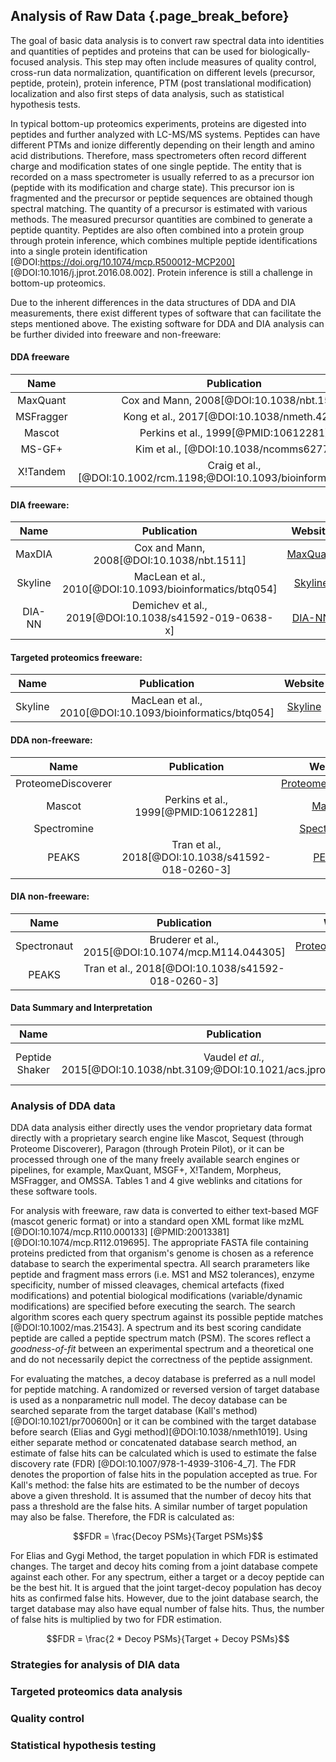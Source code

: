 ## Analysis of Raw Data {.page_break_before}

The goal of basic data analysis is to convert raw spectral data into identities and quantities of peptides and proteins that can be used for biologically-focused analysis. 
This step may often include measures of quality control, cross-run data normalization, quantification on different levels (precursor, peptide, protein), protein inference, PTM (post translational modification) localization and also first steps of data analysis, such as statistical hypothesis tests. 

In typical bottom-up proteomics experiments, proteins are digested into peptides and further analyzed with LC-MS/MS systems. 
Peptides can have different PTMs and ionize differently depending on their length and amino acid distributions. 
Therefore, mass spectrometers often record different charge and modification states of one single peptide. 
The entity that is recorded on a mass spectrometer is usually referred to as a precursor ion (peptide with its modification and charge state). 
This precursor ion is fragmented and the precursor or peptide sequences are obtained though spectral matching. 
The quantity of a precursor is estimated with various methods.
The measured precursor quantities are combined to generate a peptide quantity. 
Peptides are also often combined into a protein group through protein inference, which combines multiple peptide identifications into a single protein identification [@DOI:https://doi.org/10.1074/mcp.R500012-MCP200] [@DOI:10.1016/j.jprot.2016.08.002].
Protein inference is still a challenge in bottom-up proteomics. 

Due to the inherent differences in the data structures of DDA and DIA measurements, there exist different types of software that can facilitate the steps mentioned above. 
The existing software for DDA and DIA analysis can be further divided into freeware and non-freeware:

#### DDA freeware 

|   Name   |         Publication           |             Website               |
|:--------:|:-----------------------------:|:---------------------------------:|
| MaxQuant |Cox and Mann, 2008[@DOI:10.1038/nbt.1511]|[MaxQuant](https://www.maxquant.org/)    |
| MSFragger|   Kong et al., 2017[@DOI:10.1038/nmeth.4256]    |    [MSFragger](https://msfragger.nesvilab.org/) |
| Mascot   |Perkins et al., 1999[@PMID:10612281]             |    [Mascot](https://www.matrixscience.com/)     |
| MS-GF+   |Kim et al., [@DOI:10.1038/ncomms6277]            | [MS-GF+](https://github.com/MSGFPlus/msgfplus)  |
| X!Tandem |Craig et al., [@DOI:10.1002/rcm.1198;@DOI:10.1093/bioinformatics/bth092]  | [GPMDB](https://www.thegpm.org/tandem/) |


#### DIA freeware:

|   Name   |         Publication           |             Website               |
|:--------:|:-----------------------------:|:---------------------------------:|
| MaxDIA |Cox and Mann, 2008[@DOI:10.1038/nbt.1511]|        [MaxQuant](https://www.maxquant.org/)    |
| Skyline|MacLean et al., 2010[@DOI:10.1093/bioinformatics/btq054]|[Skyline](https://skyline.ms/project/home/software/Skyline/begin.view) |
| DIA-NN|Demichev et al., 2019[@DOI:10.1038/s41592-019-0638-x]  |    [DIA-NN](https://github.com/vdemichev/DiaNN)     |


#### Targeted proteomics freeware:

|   Name   |         Publication           |             Website               |
|:--------:|:-----------------------------:|:---------------------------------:|
| Skyline|MacLean et al., 2010[@DOI:10.1093/bioinformatics/btq054]|[Skyline](https://skyline.ms/project/home/software/Skyline/begin.view) |


#### DDA non-freeware:

|   Name   |         Publication           |             Website               |
|:--------:|:-----------------------------:|:---------------------------------:|
| ProteomeDiscoverer ||[ProteomeDiscoverer](https://www.thermofisher.com/ch/en/home/industrial/mass-spectrometry/liquid-chromatography-mass-spectrometry-lc-ms/lc-ms-software/multi-omics-data-analysis/proteome-discoverer-software.html)|
| Mascot             |Perkins et al., 1999[@PMID:10612281]             |    [Mascot](https://www.matrixscience.com/)     |
| Spectromine   |           |    [Spectromine](ttps://biognosys.com/software/spectromine/?gclid=Cj0KCQiAoY-PBhCNARIsABcz770mjUz6iavBr9Ql7RPUdMvaHu9RYgPNrEfZco1wExEeoFwnQXuCHscaAlgBEALw_wcB)     |
| PEAKS   |Tran et al., 2018[@DOI:10.1038/s41592-018-0260-3] | [PEAKS](https://www.bioinfor.com/peaks-studio/)  |


#### DIA non-freeware:

|   Name   |         Publication           |             Website               |
|:--------:|:-----------------------------:|:---------------------------------:|
| Spectronaut |Bruderer et al., 2015[@DOI:10.1074/mcp.M114.044305]|[ProteomeDiscoverer](https://www.thermofisher.com/ch/en/home/industrial/mass-spectrometry/liquid-chromatography-mass-spectrometry-lc-ms/lc-ms-software/multi-omics-data-analysis/proteome-discoverer-software.html)|
| PEAKS   |Tran et al., 2018[@DOI:10.1038/s41592-018-0260-3] | [PEAKS](https://www.bioinfor.com/peaks-studio/)  |


#### Data Summary and Interpretation
|    Name    |            Publication     |                 Website              |
|:----------:|:--------------------------:|:------------------------------------:|
|Peptide Shaker|Vaudel _et al._, 2015[@DOI:10.1038/nbt.3109;@DOI:10.1021/acs.jproteome.1c00678]|[PeptideShaker](http://compomics.github.io/projects/peptide-shaker.html), [Peptide Shaker Online](https://github.com/barsnes-group/peptide-shaker-online)|


### Analysis of DDA data
DDA data analysis either directly uses the vendor proprietary data format directly with a proprietary search engine like Mascot, Sequest (through Proteome Discoverer), Paragon (through Protein Pilot), or it can be processed through one of the many freely available search engines or pipelines, for example, MaxQuant, MSGF+, X!Tandem, Morpheus, MSFragger, and OMSSA. 
Tables 1 and 4 give weblinks and citations for these software tools.
<!-- todo: need to make sure all these are listed in the table and cited -->
<!-- todo: need a paragraph discussing intergration environments like the transproteomics pipeline (TPP) and IDpicker -->
For analysis with freeware, raw data is converted to either text-based MGF (mascot generic format) or into a standard open XML format like mzML [@DOI:10.1074/mcp.R110.000133] [@PMID:20013381][@DOI:10.1074/mcp.R112.019695]. 
The appropriate FASTA file containing proteins predicted from that organism's genome is chosen as a reference database to search the experimental spectra.
All search prarameters like peptide and fragment mass errors (i.e. MS1 and MS2 tolerances), enzyme specificity, number of missed cleavages, chemical artefacts (fixed modifications) and potential biological modifications (variable/dynamic modifications) are specified before executing the search.
The search algorithm scores each query spectrum against its possible peptide matches [@DOI:10.1002/mas.21543]. 
A spectrum and its best scoring candidate peptide are called a peptide spectrum match (PSM).
The scores reflect a _goodness-of-fit_ between an experimental spectrum and a theoretical one and do not necessarily depict the correctness of the peptide assignment.

For evaluating the matches, a decoy database is preferred as a null model for peptide matching.
A randomized or reversed version of target database is used as a nonparametric null model.
The decoy database can be searched separate from the target database (Kall's method)[@DOI:10.1021/pr700600n] or it can be combined with the target database before search (Elias and Gygi method)[@DOI:10.1038/nmeth1019].
Using either separate method or concatenated database search method, an estimate of false hits can be calculated which is used to estimate the false discovery rate (FDR) [@DOI:10.1007/978-1-4939-3106-4_7]. 
The FDR denotes the proportion of false hits in the population accepted as true.
For Kall's method: the false hits are estimated to be the number of decoys above a given threshold. 
It is assumed that the number of decoy hits that pass a threshold are the false hits. 
A similar number of target population may also be false. 
Therefore, the FDR is calculated as:

$$FDR = \frac{Decoy PSMs}{Target PSMs}$$

For Elias and Gygi Method, the target population in which FDR is estimated changes.
The target and decoy hits coming from a joint database compete against each other.
For any spectrum, either a target or a decoy peptide can be the best hit.
It is argued that the joint target-decoy population has decoy hits as confirmed false hits.
However, due to the joint database search, the target database may also have equal number of false hits. 
Thus, the number of false hits is multiplied by two for FDR estimation.

$$FDR = \frac{2 * Decoy PSMs}{Target + Decoy PSMs}$$


### Strategies for analysis of DIA data

### Targeted proteomics data analysis

### Quality control

### Statistical hypothesis testing


